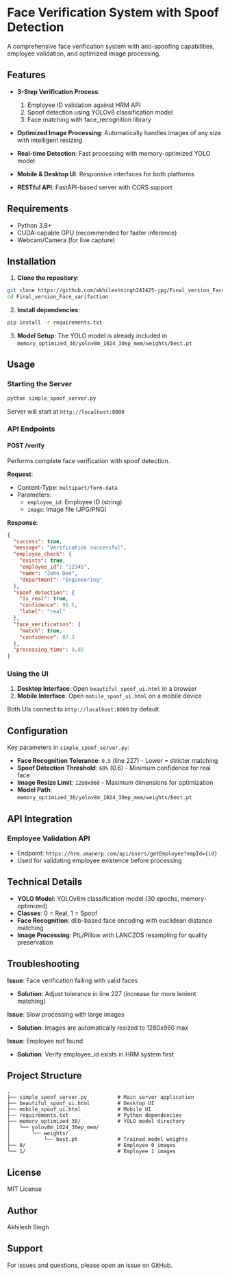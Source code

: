 # Face Verification System with Spoof Detection

A comprehensive face verification system with anti-spoofing capabilities, employee validation, and optimized image processing.

## Features

- **3-Step Verification Process**:
  1. Employee ID validation against HRM API
  2. Spoof detection using YOLOv8 classification model
  3. Face matching with face_recognition library

- **Optimized Image Processing**: Automatically handles images of any size with intelligent resizing
- **Real-time Detection**: Fast processing with memory-optimized YOLO model
- **Mobile & Desktop UI**: Responsive interfaces for both platforms
- **RESTful API**: FastAPI-based server with CORS support

## Requirements

- Python 3.8+
- CUDA-capable GPU (recommended for faster inference)
- Webcam/Camera (for live capture)

## Installation

1. **Clone the repository**:
```bash
git clone https://github.com/akhileshsingh241425-jpg/Final_version_Face_varifaction.git
cd Final_version_Face_varifaction
```

2. **Install dependencies**:
```bash
pip install -r requirements.txt
```

3. **Model Setup**:
The YOLO model is already included in `memory_optimized_30/yolov8m_1024_30ep_mem/weights/best.pt`

## Usage

### Starting the Server

```bash
python simple_spoof_server.py
```

Server will start at `http://localhost:8000`

### API Endpoints

#### POST /verify
Performs complete face verification with spoof detection.

**Request**:
- Content-Type: `multipart/form-data`
- Parameters:
  - `employee_id`: Employee ID (string)
  - `image`: Image file (JPG/PNG)

**Response**:
```json
{
  "success": true,
  "message": "Verification successful",
  "employee_check": {
    "exists": true,
    "employee_id": "12345",
    "name": "John Doe",
    "department": "Engineering"
  },
  "spoof_detection": {
    "is_real": true,
    "confidence": 95.5,
    "label": "real"
  },
  "face_verification": {
    "match": true,
    "confidence": 87.3
  },
  "processing_time": 0.85
}
```

### Using the UI

1. **Desktop Interface**: Open `beautiful_spoof_ui.html` in a browser
2. **Mobile Interface**: Open `mobile_spoof_ui.html` on a mobile device

Both UIs connect to `http://localhost:8000` by default.

## Configuration

Key parameters in `simple_spoof_server.py`:

- **Face Recognition Tolerance**: `0.5` (line 227) - Lower = stricter matching
- **Spoof Detection Threshold**: `60%` (0.6) - Minimum confidence for real face
- **Image Resize Limit**: `1280x960` - Maximum dimensions for optimization
- **Model Path**: `memory_optimized_30/yolov8m_1024_30ep_mem/weights/best.pt`

## API Integration

### Employee Validation API
- Endpoint: `https://hrm.umanerp.com/api/users/getEmployee?empId={id}`
- Used for validating employee existence before processing

## Technical Details

- **YOLO Model**: YOLOv8m classification model (30 epochs, memory-optimized)
- **Classes**: 0 = Real, 1 = Spoof
- **Face Recognition**: dlib-based face encoding with euclidean distance matching
- **Image Processing**: PIL/Pillow with LANCZOS resampling for quality preservation

## Troubleshooting

**Issue**: Face verification failing with valid faces
- **Solution**: Adjust tolerance in line 227 (increase for more lenient matching)

**Issue**: Slow processing with large images
- **Solution**: Images are automatically resized to 1280x960 max

**Issue**: Employee not found
- **Solution**: Verify employee_id exists in HRM system first

## Project Structure

```
.
├── simple_spoof_server.py          # Main server application
├── beautiful_spoof_ui.html         # Desktop UI
├── mobile_spoof_ui.html            # Mobile UI
├── requirements.txt                # Python dependencies
├── memory_optimized_30/            # YOLO model directory
│   └── yolov8m_1024_30ep_mem/
│       └── weights/
│           └── best.pt             # Trained model weights
├── 0/                              # Employee 0 images
└── 1/                              # Employee 1 images
```

## License

MIT License

## Author

Akhilesh Singh

## Support

For issues and questions, please open an issue on GitHub.
